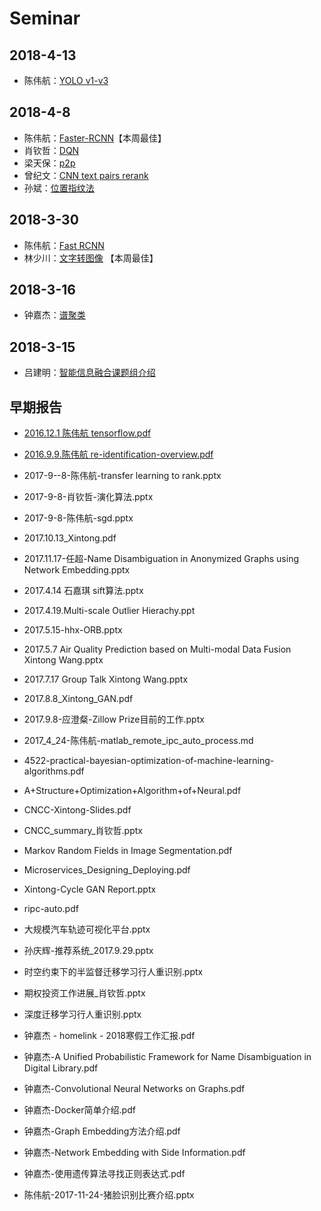 # Seminar
## 2018-4-13
- 陈伟航：[YOLO v1-v3](../ml/papers/detection/yolo.md)

## 2018-4-8
- 陈伟航：[Faster-RCNN](/blog/ml/papers/detection/faster.html)【本周最佳】
- 肖钦哲：[DQN](https://so-link.org/seminar/2018-4-8/DQN.pptx)
- 梁天保：[p2p](https://so-link.org/seminar/2018-4-8/p2p.pptx)
- 曾纪文：[CNN text pairs rerank](https://git.so-link.org/Lab/book/src/master/blog/seminar/2018_4_8/CNN%20short%20text%20pairs%20rerank.pptx)
- 孙斌：[位置指纹法](https://git.so-link.org/ahangchen/Lab_website/src/master/seminar/2018-4-8/Fingerprinting%20Matching.pptx)
## 2018-3-30
- 陈伟航：[Fast RCNN](/blog/ml/papers/detection/fast_rcnn.html)
- 林少川：[文字转图像](https://so-link.org/seminar/2018-3-30/text2image_StackGAN.pdf) 【本周最佳】

## 2018-3-16

- 钟嘉杰：[谱聚类](/blog/graph-learning/spectral-clustering/spectral-clustering.html)

## 2018-3-15
- 吕建明：[智能信息融合课题组介绍](https://so-link.org/seminar/2018-3-30/智能大数据.pptx)


## 早期报告
 - [2016.12.1 陈伟航 tensorflow.pdf](https://so-link.org/seminar/old/2016.12.1陈伟航tensorflow.pdf)
 
 - [2016.9.9.陈伟航 re-identification-overview.pdf](https://so-link.org/seminar/old/2016.9.9.陈伟航re-identification-overview.pdf)
 
 - 2017-9--8-陈伟航-transfer learning to rank.pptx
 
 - 2017-9-8-肖钦哲-演化算法.pptx
 
 - 2017-9-8-陈伟航-sgd.pptx

 - 2017.10.13_Xintong.pdf
 
 - 2017.11.17-任超-Name Disambiguation in Anonymized Graphs using Network Embedding.pptx
 
 - 2017.4.14 石嘉琪 sift算法.pptx
 
 - 2017.4.19.Multi-scale Outlier Hierachy.ppt
 
 - 2017.5.15-hhx-ORB.pptx
 
 - 2017.5.7 Air Quality Prediction based on Multi-modal Data Fusion Xintong Wang.pptx
 
 - 2017.7.17 Group Talk Xintong Wang.pptx
 
 - 2017.8.8_Xintong_GAN.pdf
 
 - 2017.9.8-应澄粲-Zillow Prize目前的工作.pptx
 
 - 2017_4_24-陈伟航-matlab_remote_ipc_auto_process.md
 
 - 4522-practical-bayesian-optimization-of-machine-learning-algorithms.pdf
 
 - A+Structure+Optimization+Algorithm+of+Neural.pdf
 
 - CNCC-Xintong-Slides.pdf
 
 - CNCC_summary_肖钦哲.pptx
 
 - Markov Random Fields in Image Segmentation.pdf
 
 - Microservices_Designing_Deploying.pdf
 
 - Xintong-Cycle GAN Report.pptx
 
 - ripc-auto.pdf
 
 - 大规模汽车轨迹可视化平台.pptx
 
 - 孙庆辉-推荐系统_2017.9.29.pptx
 
 - 时空约束下的半监督迁移学习行人重识别.pptx
 
 - 期权投资工作进展_肖钦哲.pptx
 
 - 深度迁移学习行人重识别.pptx
 
 - 钟嘉杰 - homelink - 2018寒假工作汇报.pdf
 
 - 钟嘉杰-A Unified Probabilistic Framework for Name Disambiguation in Digital Library.pdf
 
 - 钟嘉杰-Convolutional Neural Networks on Graphs.pdf
 
 - 钟嘉杰-Docker简单介绍.pdf
 
 - 钟嘉杰-Graph Embedding方法介绍.pdf
 
 - 钟嘉杰-Network Embedding with Side Information.pdf

 - 钟嘉杰-使用遗传算法寻找正则表达式.pdf
 
 - 陈伟航-2017-11-24-猪脸识别比赛介绍.pptx
 
 
